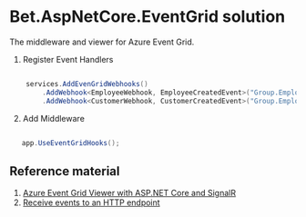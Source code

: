# Bet.AspNetCore.EventGrid solution

The middleware and viewer for Azure Event Grid.

1. Register Event Handlers

```csharp

    services.AddEvenGridWebhooks()
        .AddWebhook<EmployeeWebhook, EmployeeCreatedEvent>("Group.Employee")
        .AddWebhook<CustomerWebhook, CustomerCreatedEvent>("Group.Employee");
```

2. Add Middleware

```csharp

   app.UseEventGridHooks();

```


## Reference material

1. [Azure Event Grid Viewer with ASP.NET Core and SignalR](https://madeofstrings.com/2018/03/14/azure-event-grid-viewer-with-asp-net-core-and-signalr/)
2. [Receive events to an HTTP endpoint](https://docs.microsoft.com/en-us/azure/event-grid/receive-events)
